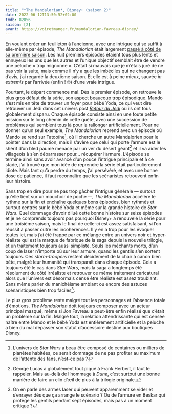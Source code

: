 ```yaml
---
title: "*The Mandalorian*, Disney+ (saison 2)"
date: 2022-06-12T13:50:52+02:00
tmdb: 82856 
saison: [2]
avant: https://voiretmanger.fr/mandalorian-favreau-disney/
---
```


En voulant créer un feuilleton à l’ancienne, avec une intrigue qui se suffit à elle-même par épisode, *The Mandalorian* était largement [passé à côté de sa première saison](https://voiretmanger.fr/mandalorian-favreau-disney/). Les huit premiers épisodes étaient tous plus lents et ennuyeux les uns que les autres et l’unique objectif semblait être de vendre une peluche « trop mignonne ». C’était si mauvais que je m’étais juré de ne pas voir la suite, mais comme il n’y a que les imbéciles qui ne changent pas d’avis, j’ai regardé la deuxième saison. Et elle est à peine mieux, sauvée *in extremis* par l’arrivée (enfin ! 🙄) d’une vraie intrigue.

Pourtant, le départ commence mal. Dès le premier épisode, on retrouve le plus gros défaut de la série, son aspect beaucoup trop épisodique. Mando s’est mis en tête de trouver un foyer pour bébé Yoda, ce qui veut dire retrouver un Jedi dans cet univers post [*Retour du Jedi*](https://voiretmanger.fr/star-wars-episode-6-retour-jedi-marquand/) où ils ont tous globalement disparu. Chaque épisode consiste ainsi en une toute petite mission sur le long chemin de cette quête, avec une succession de problèmes qui semblent tous là pour la rallonger artificiellement. Pour ne donner qu’un seul exemple, *The Mandalorian* reprend avec un épisode où Mando se rend sur Tatooïne[^1], où il cherche un autre Mandalorien pour le pointer dans la direction, mais il s’avère que celui qui porte l’armure est le shérif d’un bled paumé menacé par un ver du désert géant[^2] et il va aider les villageois à s’en débarrasser pour… récupérer l’armure. L’épisode se termine ainsi sans avoir avancé d’un pouce l’intrigue principale et à ce stade, j’ai trouvé que mon idée de reprendre la série était particulièrement idiote. Mais tant qu’à perdre du temps, j’ai persévéré, et avec une bonne dose de patience, il faut reconnaître que les scénaristes retrouvent enfin leur histoire.

Sans trop en dire pour ne pas trop gâcher l’intrigue générale — surtout qu’elle tient sur un mouchoir de poche —, *The Mandalorian* accélère le rythme sur la fin et enchaîne quelques bons épisodes, bien rythmés et surtout centrés sur le bébé Yoda et même sur la grande histoire de *Star Wars*. Quel dommage d’avoir dilué cette bonne histoire sur seize épisodes et je ne comprends toujours pas pourquoi Disney+ a renouvelé la série pour une troisième saison, mais le final de celle-ci est assez satisfaisant, si l’on réussit à passer outre les incohérences. Il y en a trop pour les évoquer toutes ici, mais j’ai été frappé par ce mélange entre un univers noir et hyper-réaliste qui est la marque de fabrique de la saga depuis la nouvelle trilogie, et un traitement toujours aussi simpliste. Seuls les méchants morts, d’un coup de laser n’importe où sur leur armure, quand les gentils s’en sortent toujours. Ces *storm-troopers* restent décidément de la chair à canon bien bête, malgré leur humanité qui transparaît dans chaque épisode. Cela a toujours été le cas dans *Star Wars*, mais la saga a longtemps été résolument du côté irréaliste et retrouver ce même traitement caricatural alors que l’univers est désormais censé être réaliste est assez troublant. Sans même parler du manichéisme ambiant ou encore des astuces scénaristiques bien trop faciles[^3].

Le plus gros problème reste malgré tout les personnages et l’absence totale d’émotions. *The Mandalorian* doit toujours composer avec un acteur principal masqué, même si Jon Favreau a peut-être enfin réalisé que c’était un problème sur la fin. Malgré tout, la relation attendrissante qui est censée naître entre Mando et le bébé Yoda est entièrement artificielle et la peluche a bien du mal dépasser son statut d’accessoire destiné aux boutiques Disney. 


[^1]: L’univers de *Star Wars* a beau être composé de centaines ou milliers de planètes habitées, ce serait dommage de ne pas profiter au maximum de l’attente des fans, n’est-ce pas ?

[^2]: George Lucas a globalement tout piqué à Frank Herbert, il faut le rappeler. Mais au-delà de l’hommage à *Dune*, c’est surtout une bonne manière de faire un clin d’œil de plus à la trilogie originale.

[^3]: On en parle des armes laser qui peuvent apparemment se vider et s’enrayer dès que ça arrange le scénario ? Ou de l’armure en Beskar qui protège les gentils pendant sept épisodes, mais pas à un moment critique ? 
